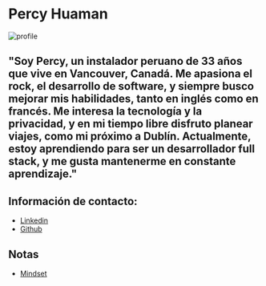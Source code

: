 # Percy Huaman

![profile](https://github.com/user-attachments/assets/a886d255-3964-4dd8-b402-fe90641fae50)

## "Soy Percy, un instalador peruano de 33 años que vive en Vancouver, Canadá. Me apasiona el rock, el desarrollo de software, y siempre busco mejorar mis habilidades, tanto en inglés como en francés. Me interesa la tecnología y la privacidad, y en mi tiempo libre disfruto planear viajes, como mi próximo a Dublín. Actualmente, estoy aprendiendo para ser un desarrollador full stack, y me gusta mantenerme en constante aprendizaje."

## Información de contacto:

- [Linkedin](https://linkedin.com/in/PercyHuamanTacuri)
- [Github](https://github.com/Percy91)

## Notas

- [Mindset](./mindset.md)

